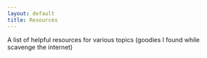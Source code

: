 ```yaml
---
layout: default
title: Resources
---
```


A list of helpful resources for various topics (goodies I found while scavenge the internet)